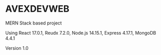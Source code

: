 # AVEXDEVWEB

MERN Stack based project

Using React 17.0.1, Reudx 7.2.0, Node.js 14.15.1, Express 4.17.1, MongoDB 4.4.1

Version 1.0
